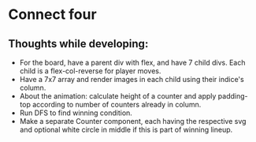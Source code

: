 # Connect four

## Thoughts while developing:
- For the board, have a parent div with flex, and have 7 child divs. Each child is a flex-col-reverse for player moves.
- Have a 7x7 array and render images in each child using their indice's column.
- About the animation: calculate height of a counter and apply padding-top according to number of counters already in column.
- Run DFS to find winning condition.
- Make a separate Counter component, each having the respective svg and optional white circle in middle if this is part of winning lineup.